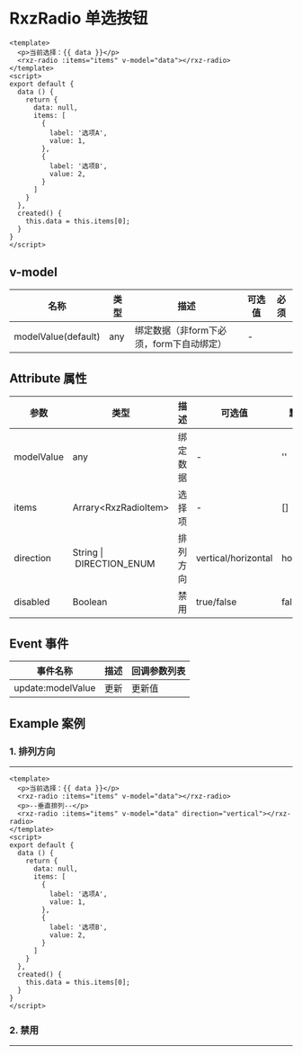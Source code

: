 # RxzRadio 单选按钮

<TestRxzRadio></TestRxzRadio>

```vue
<template>
  <p>当前选择：{{ data }}</p>
  <rxz-radio :items="items" v-model="data"></rxz-radio>
</template>
<script>
export default {
  data () {
    return {
      data: null,
      items: [
        {
          label: '选项A',
          value: 1,
        },
        {
          label: '选项B',
          value: 2,
        }
      ]
    }
  },
  created() {
    this.data = this.items[0];
  }
}
</script>
```

## v-model

| 名称                  | 类型  | 描述                       | 可选值 | 必须  |
| ------------------- | --- | ------------------------ | --- | --- |
| modelValue(default) | any | 绑定数据（非form下必须，form下自动绑定） | -   |     |

## Attribute 属性

| 参数         | 类型                       | 描述   | 可选值                 | 默认值        | 必须  |
| ---------- | ------------------------ | ---- | ------------------- | ---------- | --- |
| modelValue | any                      | 绑定数据 | -                   | ''         |     |
| items      | Arrary\<RxzRadioItem\>   | 选择项  | -                   | []         |     |
| direction  | String \| DIRECTION_ENUM | 排列方向 | vertical/horizontal | horizontal |     |
| disabled   | Boolean                  | 禁用   | true/false          | false      |     |

## Event 事件

| 事件名称              | 描述  | 回调参数列表 |
| ----------------- | --- | ------ |
| update:modelValue | 更新  | 更新值    |

## Example 案例

### 1. 排列方向

---

<TestRxzRadioExp1></TestRxzRadioExp1>

``` vue
<template>
  <p>当前选择：{{ data }}</p>
  <rxz-radio :items="items" v-model="data"></rxz-radio>
  <p>--垂直排列--</p>
  <rxz-radio :items="items" v-model="data" direction="vertical"></rxz-radio>
</template>
<script>
export default {
  data () {
    return {
      data: null,
      items: [
        {
          label: '选项A',
          value: 1,
        },
        {
          label: '选项B',
          value: 2,
        }
      ]
    }
  },
  created() {
    this.data = this.items[0];
  }
}
</script>
```

### 2. 禁用

---

<TestRxzRadioExp2></TestRxzRadioExp2>